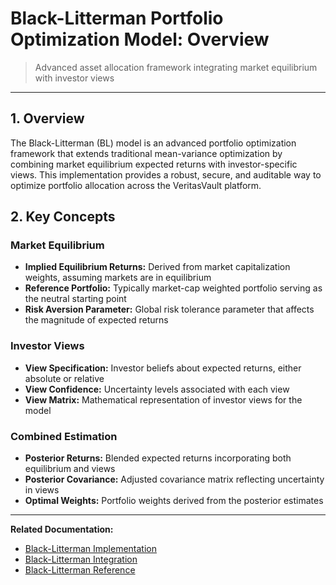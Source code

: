 # Black-Litterman Portfolio Optimization Model: Overview

> Advanced asset allocation framework integrating market equilibrium with investor views

---

## 1. Overview

The Black-Litterman (BL) model is an advanced portfolio optimization framework that extends traditional mean-variance optimization by combining market equilibrium expected returns with investor-specific views. This implementation provides a robust, secure, and auditable way to optimize portfolio allocation across the VeritasVault platform.

## 2. Key Concepts

### Market Equilibrium

* **Implied Equilibrium Returns:** Derived from market capitalization weights, assuming markets are in equilibrium
* **Reference Portfolio:** Typically market-cap weighted portfolio serving as the neutral starting point
* **Risk Aversion Parameter:** Global risk tolerance parameter that affects the magnitude of expected returns

### Investor Views

* **View Specification:** Investor beliefs about expected returns, either absolute or relative
* **View Confidence:** Uncertainty levels associated with each view
* **View Matrix:** Mathematical representation of investor views for the model

### Combined Estimation

* **Posterior Returns:** Blended expected returns incorporating both equilibrium and views
* **Posterior Covariance:** Adjusted covariance matrix reflecting uncertainty in views
* **Optimal Weights:** Portfolio weights derived from the posterior estimates

---

**Related Documentation:**
* [Black-Litterman Implementation](./BlackLitterman-Implementation.md)
* [Black-Litterman Integration](./BlackLitterman-Integration.md)
* [Black-Litterman Reference](./BlackLitterman-Reference.md)
